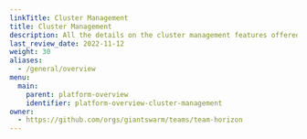 ```yaml
---
linkTitle: Cluster Management
title: Cluster Management
description: All the details on the cluster management features offered by Giant Swarm.
last_review_date: 2022-11-12
weight: 30
aliases:
  - /general/overview
menu:
  main:
    parent: platform-overview
    identifier: platform-overview-cluster-management
owner:
  - https://github.com/orgs/giantswarm/teams/team-horizon
---
```

